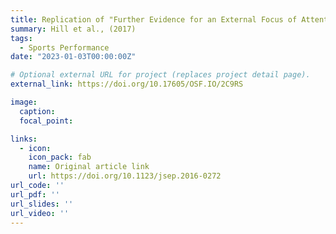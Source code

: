 ```yaml
---
title: Replication of "Further Evidence for an External Focus of Attention in Running Looking at Specific Focus Instructions and Individual Differences"
summary: Hill et al., (2017)
tags:
  - Sports Performance
date: "2023-01-03T00:00:00Z"

# Optional external URL for project (replaces project detail page).
external_link: https://doi.org/10.17605/OSF.IO/2C9RS

image:
  caption: 
  focal_point: 

links:
  - icon: 
    icon_pack: fab
    name: Original article link
    url: https://doi.org/10.1123/jsep.2016-0272
url_code: ''
url_pdf: ''
url_slides: ''
url_video: ''
---
```

